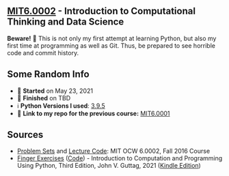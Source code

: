 ## [MIT6.0002](http://ocw.mit.edu/6-0002F16) - Introduction to Computational Thinking and Data Science

**Beware!** :eyes: This is not only my first attempt at learning Python, but also my first time at programming as well as Git. Thus, be prepared to see horrible code and commit history. 
## Some Random Info
* 📅 **Started** on May 23, 2021
* 🏁 **Finished** on TBD
* ℹ️ **Python Versions I used**: [3.9.5](https://www.python.org/downloads/release/python-395/)
* 🔗 **Link to my repo for the previous course:** [MIT6.0001](https://github.com/lcsm29/MIT6.0001)

## Sources
* [Problem Sets](https://ocw.mit.edu/courses/electrical-engineering-and-computer-science/6-0002-introduction-to-computational-thinking-and-data-science-fall-2016/assignments/) and [Lecture Code](https://ocw.mit.edu/courses/electrical-engineering-and-computer-science/6-0002-introduction-to-computational-thinking-and-data-science-fall-2016/lecture-slides-and-files/): MIT OCW 6.0002, Fall 2016 Course
* [Finger Exercises](https://mitpress.mit.edu/books/introduction-computation-and-programming-using-python-third-edition) ([Code](https://github.com/guttag/Intro-to-Computation-and-Programming)) - Introduction to Computation and Programming Using Python, Third Edition, John V. Guttag, 2021 ([Kindle Edition](https://www.amazon.com/dp/B08C6YH4XK))
